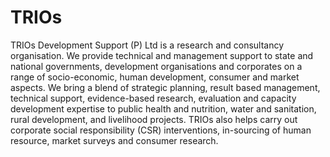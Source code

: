 # TRIOs
TRIOs Development Support (P) Ltd is a research and consultancy organisation. We provide technical and management support to state and national governments, development organisations and corporates on a range of socio-economic, human development, consumer and market aspects.
We bring a blend of strategic planning, result based management, technical support, evidence-based research, evaluation and capacity development expertise to public health and nutrition, water and sanitation, rural development, and livelihood projects. TRIOs also helps carry out corporate social responsibility (CSR) interventions, in-sourcing of human resource, market surveys and consumer research.

